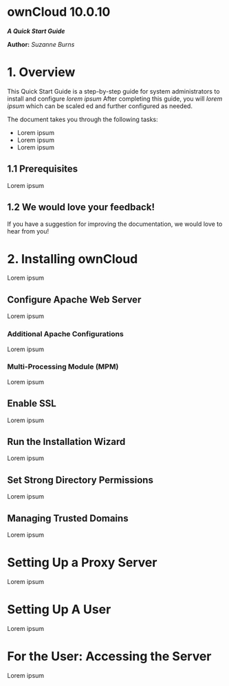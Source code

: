 ownCloud 10.0.10
==============

***A Quick Start Guide***

**Author:** *Suzanne Burns* 

# 1. Overview 

This Quick Start Guide is a step-by-step guide for system administrators to install and configure *lorem ipsum* After completing this guide, you will *lorem ipsum* which can be scaled ed and further configured as needed.     

The document takes you through the following tasks:  

+ Lorem ipsum
+ Lorem ipsum
+ Lorem ipsum

## 1.1 Prerequisites

Lorem ipsum

## 1.2 We would love your feedback!

If you have a suggestion for improving the documentation, we would love to hear from you! 

# 2. Installing ownCloud 

Lorem ipsum

## Configure Apache Web Server

Lorem ipsum

### Additional Apache Configurations

Lorem ipsum

### Multi-Processing Module (MPM)

Lorem ipsum

## Enable SSL

Lorem ipsum

## Run the Installation Wizard

Lorem ipsum

## Set Strong Directory Permissions

Lorem ipsum

## Managing Trusted Domains

Lorem ipsum

# Setting Up a Proxy Server 

Lorem ipsum 

# Setting Up A User

Lorem ipsum

# For the User: Accessing the Server

Lorem ipsum
